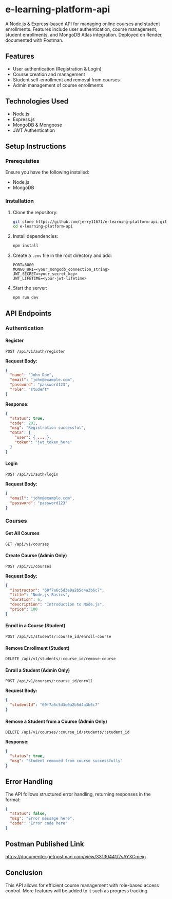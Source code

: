 # e-learning-platform-api
A Node.js &amp; Express-based API for managing online courses and student enrollments. Features include user authentication, course management, student enrollments, and MongoDB Atlas integration. Deployed on Render, documented with Postman.

## Features
- User authentication (Registration & Login)
- Course creation and management
- Student self-enrollment and removal from courses
- Admin management of course enrollments

## Technologies Used
- Node.js
- Express.js
- MongoDB & Mongoose
- JWT Authentication

## Setup Instructions
### Prerequisites
Ensure you have the following installed:
- Node.js
- MongoDB

### Installation
1. Clone the repository:
   ```bash
   git clone https://github.com/jerry11671/e-learning-platform-api.git
   cd e-learning-platform-api
   ```
2. Install dependencies:
   ```bash
   npm install
   ```
3. Create a `.env` file in the root directory and add:
   ```env
   PORT=3000
   MONGO_URI=<your_mongodb_connection_string>
   JWT_SECRET=<your_secret_key>
   JWT_LIFETIME=<your-jwt-lifetime>
   ```
4. Start the server:
   ```bash
   npm run dev
   ```

## API Endpoints
### Authentication
#### Register
```http
POST /api/v1/auth/register
```
**Request Body:**
```json
{
  "name": "John Doe",
  "email": "john@example.com",
  "password": "password123",
  "role": "student"
}
```
**Response:**
```json
{
  "status": true,
  "code": 201,
  "msg": "Registration successful",
  "data": {
    "user": { ... },
    "token": "jwt_token_here"
  }
}
```

#### Login
```http
POST /api/v1/auth/login
```
**Request Body:**
```json
{
  "email": "john@example.com",
  "password": "password123"
}
```

### Courses
#### Get All Courses
```http
GET /api/v1/courses
```

#### Create Course (Admin Only)
```http
POST /api/v1/courses
```
**Request Body:**
```json
{
  "instructor": "60f7a6c5d3e0a2b5d4a3b6c7",
  "title": "Node.js Basics",
  "duration": 6,
  "description": "Introduction to Node.js",
  "price": 100
}
```

#### Enroll in a Course (Student)
```http
POST /api/v1/students/:course_id/enroll-course
```

#### Remove Enrollment (Student)
```http
DELETE /api/v1/students/:course_id/remove-course
```

#### Enroll a Student (Admin Only)
```http
POST /api/v1/courses/:course_id/enroll
```
**Request Body:**
```json
{
  "studentId": "60f7a6c5d3e0a2b5d4a3b6c7"
}
```

#### Remove a Student from a Course (Admin Only)
```http
DELETE /api/v1/courses/:course_id/students/:student_id
```
**Response:**
```json
{
  "status": true,
  "msg": "Student removed from course successfully"
}
```

## Error Handling
The API follows structured error handling, returning responses in the format:
```json
{
  "status": false,
  "msg": "Error message here",
  "code": "Error code here"
}
```
## Postman Published Link
https://documenter.getpostman.com/view/33130441/2sAYXCmeig

## Conclusion
This API allows for efficient course management with role-based access control. More features will be added to it such as progress tracking

